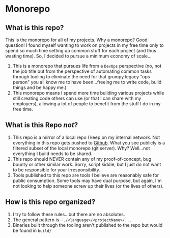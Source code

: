 Monorepo
===========

## What is this repo?

This is the monorepo for all of my projects.  Why a monorepo?  Good question!  I found myself wanting to work on projects in my free time only to spend so much time setting up common stuff for each project (and thus wasting time).  So, I decided to pursue a minimum economy of scale...
1. This is a monorepo that pursues life from a `DevOps` perspective (no, not the job title but from the perspective of automating common tasks through tooling to eliminate the need for that grumpy legacy "ops person" you all know me to have been...freeing me to write code, build things and be happy me.)
2. This monorepo means I spend more time building various projects while still creating code others can use (or that I can share with my employers), allowing a lot of people to benefit from the stuff I do in my free time.
## What is this Repo ***not***?
1. This repo is a mirror of a local repo I keep on my internal network.  Not everything in this repo gets pushed to [Github](https://github.com/sam-caldwell).  What you see publicly is a filtered subset of the local monorepo (git server).  Why?  Well...not everything I build needs to be shared.
2. This repo should NEVER contain any of my proof-of-concept, bug bounty or other similar work.  Sorry, script kiddie, but I just do not want to be responsible for your irresponsibility.
3. Tools published to this repo are tools I believe are reasonably safe for public consumption.  Some tools may have dual purpose, but again, I'm not looking to help someone screw up their lives (or the lives of others).

## How is this repo organized?
1. I try to follow these rules...but there are no absolutes.
2. The general pattern is--`./<language>/<projectName>/...`
3. Binaries built through the tooling aren't published to the repo but would be found in `build/`
